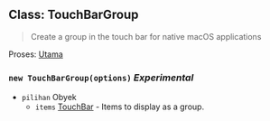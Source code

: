 ## Class: TouchBarGroup

> Create a group in the touch bar for native macOS applications

Proses: [ Utama](../tutorial/quick-start.md#main-process)

### `new TouchBarGroup(options)` *Experimental*

* `pilihan` Obyek 
  * `items` [TouchBar](touch-bar.md) - Items to display as a group.